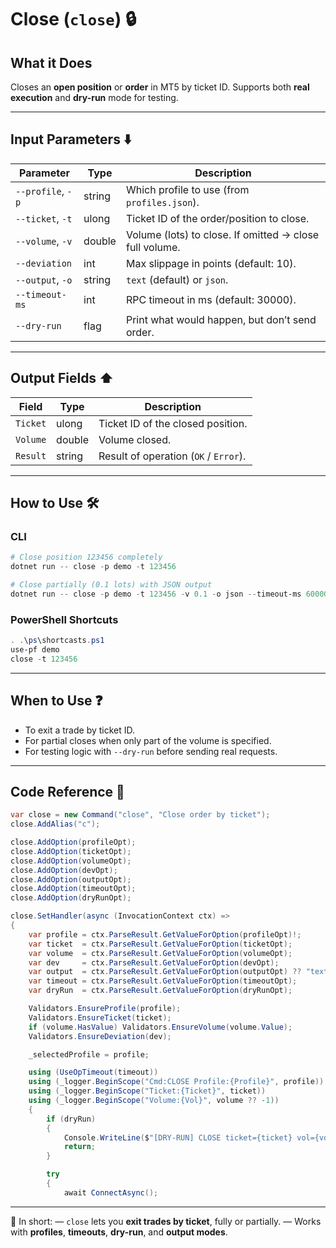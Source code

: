 # Close (`close`) 🔒

## What it Does

Closes an **open position** or **order** in MT5 by ticket ID.
Supports both **real execution** and **dry-run** mode for testing.

---

## Input Parameters ⬇️

| Parameter         | Type   | Description                                             |
| ----------------- | ------ | ------------------------------------------------------- |
| `--profile`, `-p` | string | Which profile to use (from `profiles.json`).            |
| `--ticket`, `-t`  | ulong  | Ticket ID of the order/position to close.               |
| `--volume`, `-v`  | double | Volume (lots) to close. If omitted → close full volume. |
| `--deviation`     | int    | Max slippage in points (default: 10).                   |
| `--output`, `-o`  | string |  `text` (default) or `json`.                             |
| `--timeout-ms`    | int    | RPC timeout in ms (default: 30000).                     |
| `--dry-run`       | flag   | Print what would happen, but don’t send order.          |

---

## Output Fields ⬆️

| Field    | Type   | Description                           |
| -------- | ------ | ------------------------------------- |
| `Ticket` | ulong  | Ticket ID of the closed position.     |
| `Volume` | double | Volume closed.                        |
| `Result` | string | Result of operation (`OK` / `Error`). |

---

## How to Use 🛠️

### CLI

```powershell
# Close position 123456 completely
dotnet run -- close -p demo -t 123456

# Close partially (0.1 lots) with JSON output
dotnet run -- close -p demo -t 123456 -v 0.1 -o json --timeout-ms 60000
```

### PowerShell Shortcuts

```powershell
. .\ps\shortcasts.ps1
use-pf demo
close -t 123456
```

---

## When to Use ❓

* To exit a trade by ticket ID.
* For partial closes when only part of the volume is specified.
* For testing logic with `--dry-run` before sending real requests.

---

## Code Reference 🧩

```csharp
var close = new Command("close", "Close order by ticket");
close.AddAlias("c");

close.AddOption(profileOpt);
close.AddOption(ticketOpt);
close.AddOption(volumeOpt);
close.AddOption(devOpt);
close.AddOption(outputOpt);
close.AddOption(timeoutOpt);
close.AddOption(dryRunOpt);

close.SetHandler(async (InvocationContext ctx) =>
{
    var profile = ctx.ParseResult.GetValueForOption(profileOpt)!;
    var ticket  = ctx.ParseResult.GetValueForOption(ticketOpt);
    var volume  = ctx.ParseResult.GetValueForOption(volumeOpt);
    var dev     = ctx.ParseResult.GetValueForOption(devOpt);
    var output  = ctx.ParseResult.GetValueForOption(outputOpt) ?? "text";
    var timeout = ctx.ParseResult.GetValueForOption(timeoutOpt);
    var dryRun  = ctx.ParseResult.GetValueForOption(dryRunOpt);

    Validators.EnsureProfile(profile);
    Validators.EnsureTicket(ticket);
    if (volume.HasValue) Validators.EnsureVolume(volume.Value);
    Validators.EnsureDeviation(dev);

    _selectedProfile = profile;

    using (UseOpTimeout(timeout))
    using (_logger.BeginScope("Cmd:CLOSE Profile:{Profile}", profile))
    using (_logger.BeginScope("Ticket:{Ticket}", ticket))
    using (_logger.BeginScope("Volume:{Vol}", volume ?? -1))
    {
        if (dryRun)
        {
            Console.WriteLine($"[DRY-RUN] CLOSE ticket={ticket} vol={volume ?? -1}");
            return;
        }

        try
        {
            await ConnectAsync();
```

---

📌 In short:
— `close` lets you **exit trades by ticket**, fully or partially.
— Works with **profiles**, **timeouts**, **dry-run**, and **output modes**.
